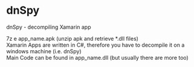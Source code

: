 # dnSpy

dnSpy - decompiling Xamarin app

7z e app\_name.apk (unzip apk and retrieve \*.dll files)\
Xamarin Apps are written in C#, therefore you have to decompile it on a windows machine (i.e. dnSpy)\
Main Code can be found in app\_name.dll (but usually there are more too)

